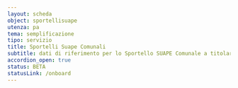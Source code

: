 ```yaml
---
layout: scheda
object: sportellisuape
utenza: pa
tema: semplificazione
tipo: servizio
title: Sportelli Suape Comunali
subtitle: dati di riferimento per lo Sportello SUAPE Comunale a titolarità
accordion_open: true
status: BETA
statusLink: /onboard
---
```

